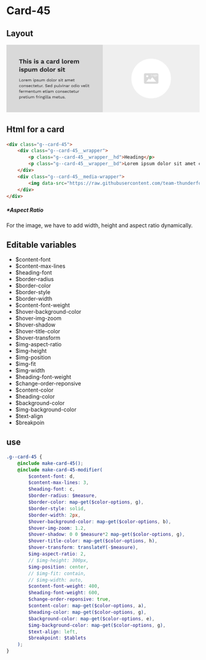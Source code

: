 # Card-45

## Layout

![alt text][card-45]

[card-45]: /src/img/global-components/card/card-45.jpg

## Html for a card

```html
<div class="g--card-45">
    <div class="g--card-45__wrapper">
        <p class="g--card-45__wrapper__hd">Heading</p>
        <p class="g--card-45__wrapper__bd">Lorem ipsum dolor sit amet consectetur. Vulputate facilisi ultrices pellentesque elit vel sit eu nascetur vitae.</p>
    </div>
    <div class="g--card-45__media-wrapper">
        <img data-src="https://raw.githubusercontent.com/team-thunderfoot/ui/main/src/img/global-components/rounded-img-placeholder.png" src="/src/img/global-components/placeholder.jpg" alt="alt text" class="g--card-45__media-wrapper__media g--lazy-01" />
    </div>
</div>
```

##### \*Aspect Ratio

For the image, we have to add width, height and aspect ratio dynamically.

## Editable variables

- $content-font
- $content-max-lines
- $heading-font
- $border-radius
- $border-color
- $border-style
- $border-width
- $content-font-weight
- $hover-background-color
- $hover-img-zoom
- $hover-shadow
- $hover-title-color
- $hover-transform
- $img-aspect-ratio
- $img-height
- $img-position
- $img-fit
- $img-width
- $heading-font-weight
- $change-order-reponsive
- $content-color
- $heading-color
- $background-color
- $img-background-color
- $text-align
- $breakpoin

## use

```scss
.g--card-45 {
    @include make-card-45();
    @include make-card-45-modifier(
        $content-font: d,
        $content-max-lines: 3,
        $heading-font: c,
        $border-radius: $measure,
        $border-color: map-get($color-options, g),
        $border-style: solid,
        $border-width: 2px,
        $hover-background-color: map-get($color-options, b),
        $hover-img-zoom: 1.2,
        $hover-shadow: 0 0 $measure*2 map-get($color-options, g),
        $hover-title-color: map-get($color-options, h),
        $hover-transform: translateY(-$measure),
        $img-aspect-ratio: 2,
        // $img-height: 300px,
        $img-position: center,
        // $img-fit: contain,
        // $img-width: auto,
        $content-font-weight: 400,
        $heading-font-weight: 600,
        $change-order-reponsive: true,
        $content-color: map-get($color-options, a),
        $heading-color: map-get($color-options, g),
        $background-color: map-get($color-options, e),
        $img-background-color: map-get($color-options, g),
        $text-align: left,
        $breakpoint: $tablets
    );
}
```
